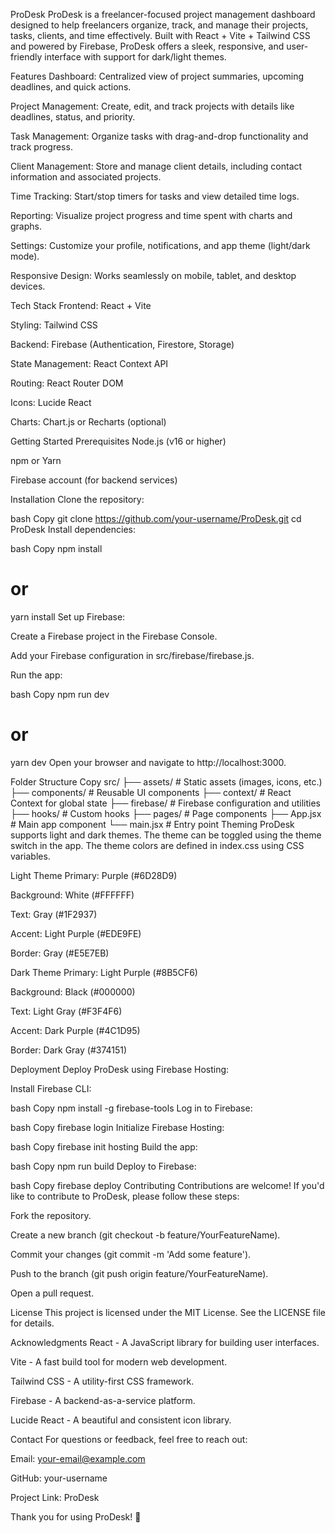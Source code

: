ProDesk
ProDesk is a freelancer-focused project management dashboard designed to help freelancers organize, track, and manage their projects, tasks, clients, and time effectively. Built with React + Vite + Tailwind CSS and powered by Firebase, ProDesk offers a sleek, responsive, and user-friendly interface with support for dark/light themes.

Features
Dashboard: Centralized view of project summaries, upcoming deadlines, and quick actions.

Project Management: Create, edit, and track projects with details like deadlines, status, and priority.

Task Management: Organize tasks with drag-and-drop functionality and track progress.

Client Management: Store and manage client details, including contact information and associated projects.

Time Tracking: Start/stop timers for tasks and view detailed time logs.

Reporting: Visualize project progress and time spent with charts and graphs.

Settings: Customize your profile, notifications, and app theme (light/dark mode).

Responsive Design: Works seamlessly on mobile, tablet, and desktop devices.

Tech Stack
Frontend: React + Vite

Styling: Tailwind CSS

Backend: Firebase (Authentication, Firestore, Storage)

State Management: React Context API

Routing: React Router DOM

Icons: Lucide React

Charts: Chart.js or Recharts (optional)

Getting Started
Prerequisites
Node.js (v16 or higher)

npm or Yarn

Firebase account (for backend services)

Installation
Clone the repository:

bash
Copy
git clone https://github.com/your-username/ProDesk.git
cd ProDesk
Install dependencies:

bash
Copy
npm install
# or
yarn install
Set up Firebase:

Create a Firebase project in the Firebase Console.

Add your Firebase configuration in src/firebase/firebase.js.

Run the app:

bash
Copy
npm run dev
# or
yarn dev
Open your browser and navigate to http://localhost:3000.

Folder Structure
Copy
src/
├── assets/                  # Static assets (images, icons, etc.)
├── components/              # Reusable UI components
├── context/                 # React Context for global state
├── firebase/                # Firebase configuration and utilities
├── hooks/                   # Custom hooks
├── pages/                   # Page components
├── App.jsx                  # Main app component
└── main.jsx                 # Entry point
Theming
ProDesk supports light and dark themes. The theme can be toggled using the theme switch in the app. The theme colors are defined in index.css using CSS variables.

Light Theme
Primary: Purple (#6D28D9)

Background: White (#FFFFFF)

Text: Gray (#1F2937)

Accent: Light Purple (#EDE9FE)

Border: Gray (#E5E7EB)

Dark Theme
Primary: Light Purple (#8B5CF6)

Background: Black (#000000)

Text: Light Gray (#F3F4F6)

Accent: Dark Purple (#4C1D95)

Border: Dark Gray (#374151)

Deployment
Deploy ProDesk using Firebase Hosting:

Install Firebase CLI:

bash
Copy
npm install -g firebase-tools
Log in to Firebase:

bash
Copy
firebase login
Initialize Firebase Hosting:

bash
Copy
firebase init hosting
Build the app:

bash
Copy
npm run build
Deploy to Firebase:

bash
Copy
firebase deploy
Contributing
Contributions are welcome! If you'd like to contribute to ProDesk, please follow these steps:

Fork the repository.

Create a new branch (git checkout -b feature/YourFeatureName).

Commit your changes (git commit -m 'Add some feature').

Push to the branch (git push origin feature/YourFeatureName).

Open a pull request.

License
This project is licensed under the MIT License. See the LICENSE file for details.

Acknowledgments
React - A JavaScript library for building user interfaces.

Vite - A fast build tool for modern web development.

Tailwind CSS - A utility-first CSS framework.

Firebase - A backend-as-a-service platform.

Lucide React - A beautiful and consistent icon library.

Contact
For questions or feedback, feel free to reach out:

Email: your-email@example.com

GitHub: your-username

Project Link: ProDesk

Thank you for using ProDesk! 🚀
